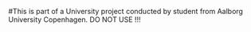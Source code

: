 #This is part of a University project conducted by student from Aalborg University Copenhagen. DO NOT USE !!!
